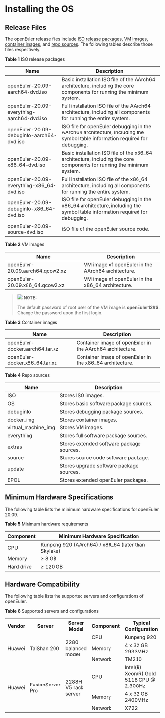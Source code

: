 # Installing the OS

## Release Files

The openEuler release files include [ISO release packages](http://archives.openeuler.openatom.cn/openEuler-20.09/ISO/), [VM images](http://archives.openeuler.openatom.cn/openEuler-20.09/virtual_machine_img/), [container images](http://archives.openeuler.openatom.cn/openEuler-20.09/docker_img/), and [repo sources](http://archives.openeuler.openatom.cn/openEuler-20.09/). The following tables describe those files respectively.

**Table 1** ISO release packages

| Name                                       | Description                                                  |
| ------------------------------------------ | ------------------------------------------------------------ |
| openEuler-20.09-aarch64-dvd.iso            | Basic installation ISO file of the AArch64 architecture, including the core components for running the minimum system. |
| openEuler-20.09-everything-aarch64-dvd.iso | Full installation ISO file of the AArch64 architecture, including all components for running the entire system. |
| openEuler-20.09-debuginfo-aarch64-dvd.iso  | ISO file for openEuler debugging in the AArch64 architecture, including the symbol table information required for debugging. |
| openEuler-20.09-x86_64-dvd.iso             | Basic installation ISO file of the x86_64 architecture, including the core components for running the minimum system. |
| openEuler-20.09-everything-x86_64-dvd.iso  | Full installation ISO file of the x86_64 architecture, including all components for running the entire system. |
| openEuler-20.09-debuginfo-x86_64-dvd.iso   | ISO file for openEuler debugging in the x86_64 architecture, including the symbol table information required for debugging. |
| openEuler-20.09-source-dvd.iso             | ISO file of the openEuler source code.                       |

**Table 2** VM images

| Name                             | Description                                        |
| -------------------------------- | -------------------------------------------------- |
| openEuler-20.09.aarch64.qcow2.xz | VM image of openEuler in the AArch64 architecture. |
| openEuler-20.09.x86_64.qcow2.xz  | VM image of openEuler in the x86_64 architecture.  |

>![](./public_sys-resources/icon-note.gif) **NOTE:**
>
>The default password of root user of the VM image is **openEuler12#$**. Change the password upon the first login.

**Table 3** Container images

| Name                            | Description                                               |
| ------------------------------- | --------------------------------------------------------- |
| openEuler-docker.aarch64.tar.xz | Container image of openEuler in the AArch64 architecture. |
| openEuler-docker.x86_64.tar.xz  | Container image of openEuler in the x86_64 architecture.  |

**Table 4** Repo sources

| Name                | Description                               |
| ------------------- | ----------------------------------------- |
| ISO                 | Stores ISO images.                        |
| OS                  | Stores basic software package sources.    |
| debuginfo           | Stores debugging package sources.         |
| docker_img          | Stores container images.                  |
| virtual_machine_img | Stores VM images.                         |
| everything          | Stores full software package sources.     |
| extras              | Stores extended software package sources. |
| source              | Stores source code software package.      |
| update              | Stores upgrade software package sources.  |
| EPOL                | Stores extended openEuler packages.       |

## Minimum Hardware Specifications

The following table lists the minimum hardware specifications for openEuler 20.09.

**Table 5** Minimum hardware requirements

| Component  | Minimum Hardware Specification                      |
| ---------- | --------------------------------------------------- |
| CPU        | Kunpeng 920 (AArch64) / x86_64 (later than Skylake) |
| Memory     | ≥ 8 GB                                              |
| Hard drive | ≥ 120 GB                                            |

## Hardware Compatibility

The following table lists the supported servers and configurations of openEuler.

**Table 6** Supported servers and configurations

<table>
  <tr>
    <th>Vendor</th>
    <th>Server</th>
    <th>Server Model</th>
    <th>Component</th>
 <th>Typical Configuration</th>
  </tr>
  <tr>
    <td rowspan="3">Huawei</td>
    <td rowspan="3">TaiShan 200</td>
    <td rowspan="3">2280 balanced model</td>
 <td>CPU</td>
 <td>Kunpeng 920</td>
  </tr>
  <tr>
 <td>Memory</td>
 <td>4 x 32 GB 2933MHz</td>
  </tr>
  <tr>
    <td>Network</td>
    <td>TM210</td>
  </tr>
  <tr>
    <td rowspan="3">Huawei</td>
    <td rowspan="3">FusionServer Pro</td>
    <td rowspan="3">2288H V5 rack server</td>
 <td>CPU</td>
 <td>Intel(R) Xeon(R) Gold 5118 CPU @ 2.30GHz</td>
  </tr>
  <tr>
 <td>Memory</td>
 <td>4 x 32 GB 2400MHz</td>
  </tr>
  <tr>
    <td>Network</td>
    <td>X722</td>
  </tr>
</table>
